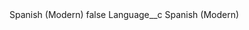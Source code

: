 <?xml version="1.0" encoding="UTF-8"?>
<CustomMetadata xmlns="http://soap.sforce.com/2006/04/metadata" xmlns:xsi="http://www.w3.org/2001/XMLSchema-instance" xmlns:xsd="http://www.w3.org/2001/XMLSchema">
    <label>Spanish (Modern)</label>
    <protected>false</protected>
    <values>
        <field>Language__c</field>
        <value xsi:type="xsd:string">Spanish (Modern)</value>
    </values>
</CustomMetadata>
